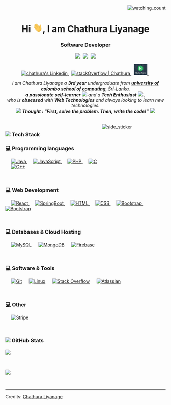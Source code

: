 <p align="right"> 
<img src="https://komarev.com/ghpvc/?username=CHATHURALIYANAGE1997&color=brightgreen" alt="watching_count" />
</p>
<h1 align="center">Hi <img src="https://raw.githubusercontent.com/ABSphreak/ABSphreak/master/gifs/Hi.gif" width="30px">, I am Chathura Liyanage </h1>
<h3 align="center">Software Developer</h3>


<p align="center">
  <img src="https://img.shields.io/badge/Age-25-blue" />&nbsp;
  <img src="https://img.shields.io/badge/Lives-Sri%20Lanka-success" />&nbsp;
  <img src="https://img.shields.io/badge/Languages-English%20%26%20Sinhala-orange" />
</p>

<p align="center">
<a href="https://www.linkedin.com/in/chathura-bimalka-5aa216189/">
    <img alt="chathura's Linkedin" width="42px" src="https://raw.githubusercontent.com/peterthehan/peterthehan/master/assets/linkedin.svg" />
</a>&nbsp;


<a href="https://stackoverflow.com/users/17054068/chathura-liyanage">
    <img  alt="stackOverflow | Chathura" width="100px" height="60px" src="https://github.com/CHATHURALIYANAGE1997/ChathuraLiyanage/blob/main/h9beB.png" />
</a>&nbsp;
<a href="https://www.hackerrank.com/chathurabimalka/"> 
  <img  alt="hackerrank | hackerrank" width="42px" src="https://github.com/CHATHURALIYANAGE1997/CHATHURALIYANAGE1997/blob/main/download.jfif" /> 
 </a>&nbsp;
</p>
<p align="center">
  <em>
    I am Chathura Liyanage a <b>3rd year</b> undergraduate from <a href="https://ucsc.cmb.ac.lk/"> <b>university of colombo school of computing</b>, Sri-Lanka</a>. <br>
    <b>a passionate self-learner</b> <img src="https://github.com/TheDudeThatCode/TheDudeThatCode/blob/master/Assets/Developer.gif" width="30px"> and a <b>Tech Enthusiast</b>&nbsp;<img src="https://github.com/TheDudeThatCode/TheDudeThatCode/blob/master/Assets/Designer.gif" width="36px">&nbsp,<br>who is <b>obsessed</b>
    with <b>Web Technologies</b> and always looking to learn new technologies.
  </em> 
  <br>
  <img src="https://media.giphy.com/media/gH3LO09IOiZIqePwv9/giphy.gif" width="50" /> <b><i align="center">Thought : "First, solve the problem. Then, write the code!”</i></b> <img src="https://media.giphy.com/media/qjqUcgIyRjsl2/giphy.gif" width="50" />

</p>

<br/>
<img align="right" width=200px height=200px alt="side_sticker" src="https://media.giphy.com/media/TEnXkcsHrP4YedChhA/giphy.gif" />

### <img src="https://media.giphy.com/media/iY8CRBdQXODJSCERIr/giphy.gif" width="30px">&nbsp;**Tech Stack**

### 💻 Programming languages
<p align="left"> 
  
   &emsp;
  <a href="https://www.java.com" target="_blank"> 
    <img alt="Java" src="https://img.shields.io/badge/Java-%23007396.svg?logo=java&logoColor=white">
  </a>
  &emsp;
  <a href="https://developer.mozilla.org/en-US/docs/Web/JavaScript" target="_blank"> 
     <img alt="JavaScript" src="https://img.shields.io/badge/JavaScript%20-%23F7DF1E.svg?logo=javascript&logoColor=black">
   </a>
  &emsp;
  <a href="https://www.php.net/">
    <img alt="PHP" src="https://img.shields.io/badge/PHP-%23777BB4.svg?logo=php&logoColor=white"/>
  </a>
  &emsp; 
  <a href="https://www.cprogramming.com/" target="_blank"> 
    <img alt="C" src="https://img.shields.io/badge/C%20-%232370ED.svg?logo=c&logoColor=white">
  </a> 
  &emsp;
  <a href="https://www.w3schools.com/cpp/" target="_blank"> 
    <img alt="C++" src="https://img.shields.io/badge/C++%20-%2300599C.svg?logo=c%2B%2B&logoColor=white">
  </a> 
</p>

 </br>
  
### 💻 Web Development
<p align="left"> 
&emsp;
  <a href="https://reactjs.org/" target="_blank"> 
   <img alt="React" src="https://img.shields.io/badge/-React-black?style=flat&logo=react">
  </a>
  &emsp; 
 
  <a href="https://spring.io/projects/spring-boot" target="_blank"> 
    <img alt="SpringBoot" src="https://img.shields.io/badge/Spring%20Boot-%236DD643.svg?style=flat&llogo=github&logoColor=white"/>
  </a>
  <!--&emsp;
  <a href="https://jquery.com/" target="_blank"> 
    <img alt="Jquery" src="https://img.shields.io/badge/-JQuery-blue?style=flat&logo=jquery"/>
  </a>-->
  &emsp; 
  <a href="https://www.w3.org/html/" target="_blank"> 
   <img alt="HTML" src="https://img.shields.io/badge/HTML5%20-%23E34F26.svg?logo=html5&logoColor=white">
  </a>   
  &emsp;
  <a href="https://www.w3schools.com/css/" target="_blank">
    <img alt="CSS" src="https://img.shields.io/badge/CSS%20-%231572B6.svg?logo=css3&logoColor=white">
  </a> 
   &emsp;
  <a href="https://getbootstrap.com" target="_blank"> 
    <img alt="Bootstrap" src="https://img.shields.io/badge/Bootstrap-%23563D7C.svg?style=flat&logo=bootstrap&logoColor=white"/>
  </a>
   &emsp;
    <a href="https://redux.js.org" target="_blank"> 
    <img alt="Bootstrap" src="https://img.shields.io/badge/Redux-593D88?style=fat&logo=redux&logoColor=white"/>
  </a>
  </p>
  
  </br>
  
  
### 💻 Databases & Cloud Hosting
<p align="left">
  &emsp;
    <a href="https://www.mysql.com/"><img alt="MySQL" src="https://img.shields.io/badge/-MySQL-black?style=flat&logo=mysql"></a>
  &emsp;
    <a href="https://www.mongodb.com/"><img alt="MongoDB" src ="https://img.shields.io/badge/-MongoDB-FCA121?style=flat&logo=mongodb"/></a>
  &emsp;
    <!-- <a href="https://www.github.com"><img alt="GitHub Pages" src="https://img.shields.io/badge/GitHub%20Pages-%23327FC7.svg?style=flat&llogo=github&logoColor=white"></a>
  &emsp; -->
    <!-- <a href="https://www.heroku.com/"><img alt="Heroku" src="https://img.shields.io/badge/Heroku%20-%23430098.svg?logo=heroku&logoColor=white"></a>  
  &emsp; -->
    <a href="https://aws.amazon.com/"><img alt="Firebase" src ="https://img.shields.io/badge/Amazon%20Web%20Services-%23316192.svg?logo=Amazon%20AWS&logoColor=white"></a>
 </p> 
 </br>
 
 ### 💻 Software & Tools
 
<p>
  &emsp;
    <a href="#"><img alt="Git" src="https://img.shields.io/badge/Git%20-%23F05033.svg?logo=git&logoColor=white"></a>
  &emsp;
    <a href="#"><img alt="Linux" src="https://img.shields.io/badge/Linux-FCC624?style=flat&logo=linux&logoColor=black"></a>
  &emsp;
    <!-- <a href="#"><img alt="Visual Studio Code" src="https://img.shields.io/badge/Visual%20Studio%20Code-0078d7.svg?logo=visual-studio-code&logoColor=white"></a>
  &emsp; -->
    <a href="#"><img alt="Stack Overflow" src="https://img.shields.io/badge/-Stack%20Overflow-FE7A16?logo=stack-overflow&logoColor=white"></a>
  &emsp;
    <a href="#"><img alt="Atlassian" src="https://img.shields.io/badge/-Jira-0052CC?style=flat-squar&logo=Jira&logoColor=white"></a>
<!--   &emsp;
    <a href="#"><img alt="Trello" src="https://img.shields.io/badge/-Trello-0079BF?style=flat-square&logo=Trello&logoColor=white"></a> -->
  &emsp;
</p>
<br/>

 ### 💻 Other
 <p>
   &emsp;
    <a href="#"><img alt="Stripe" src="https://img.shields.io/badge/Stripe-626CD9?style=flat-square&logo=Stripe&logoColor=white"></a>
  &emsp;
 </p>
 <br/>

### <img src="https://media.giphy.com/media/iY8CRBdQXODJSCERIr/giphy.gif" width="30px">&nbsp;**GitHub Stats**


 <p><img align="center" src="https://github-readme-streak-stats.herokuapp.com/?user=CHATHURALIYANAGE1997&theme=radical"/></p>
  <br />
  <p><img align="center" src="https://github-readme-stats.vercel.app/api/top-langs/?username=CHATHURALIYANAGE1997&theme=dark&hide_border=false&include_all_commits=true&count_private=true&layout=compact"/></p>
 <br />
 
 

-----
Credits: [Chathura Liyanage](https://github.com/CHATHURALIYANAGE1997/)





